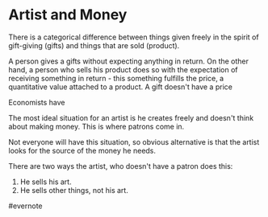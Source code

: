 # Artist and Money

There is a categorical difference between things given freely in the spirit of gift-giving (gifts) and things that are sold (product).

A person gives a gifts without expecting anything in return. On the other hand, a person who sells his product does so with the expectation of receiving something in return - this something fulfills the price, a quantitative value attached to a product. A gift doesn't have a price

Economists have

The most ideal situation for an artist is he creates freely and doesn't think about making money. This is where patrons come in.

Not everyone will have this situation, so obvious alternative is that the artist looks for the source of the money he needs.

There are two ways the artist, who doesn't have a patron does this:

1. He sells his art.
2. He sells other things, not his art.

\#evernote

